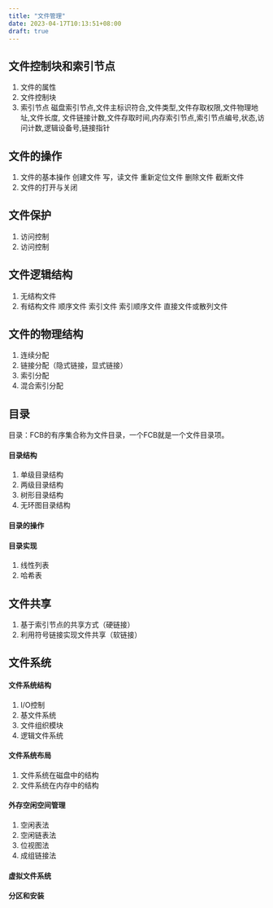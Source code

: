 ```yaml
---
title: "文件管理"
date: 2023-04-17T10:13:51+08:00
draft: true
---
```

## 文件控制块和索引节点	
1. 文件的属性	
2. 文件控制块
3. 索引节点
    磁盘索引节点,文件主标识符合,文件类型,文件存取权限,文件物理地址,文件长度,
    文件链接计数,文件存取时间,内存索引节点,索引节点编号,状态,访问计数,逻辑设备号,链接指针

## 文件的操作
1. 文件的基本操作 
		创建文件
		写，读文件
		重新定位文件
		删除文件
		截断文件
2. 文件的打开与关闭

## 文件保护
1. 访问控制
2. 访问控制	


## 文件逻辑结构 
1. 无结构文件
2. 有结构文件
    顺序文件
    索引文件
    索引顺序文件
    直接文件或散列文件

## 文件的物理结构
1. 连续分配
2. 链接分配（隐式链接，显式链接）
3. 索引分配 
4. 混合索引分配

## 目录	
目录：FCB的有序集合称为文件目录，一个FCB就是一个文件目录项。


#### 目录结构
1. 单级目录结构
2. 两级目录结构
3. 树形目录结构
4. 无环图目录结构

#### 目录的操作

#### 目录实现
1. 线性列表
2. 哈希表

## 文件共享
1. 基于索引节点的共享方式（硬链接）	
2. 利用符号链接实现文件共享（软链接）


## 文件系统


#### 文件系统结构
1. I/O控制
2. 基文件系统
3. 文件组织模块
4. 逻辑文件系统

#### 文件系统布局
1. 文件系统在磁盘中的结构
2. 文件系统在内存中的结构

#### 外存空闲空间管理									
1. 空闲表法
2. 空闲链表法
3. 位视图法
4. 成组链接法

#### 虚拟文件系统

#### 分区和安装
